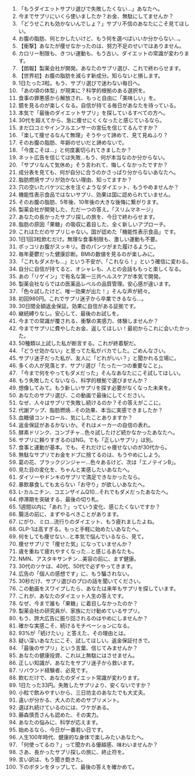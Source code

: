 1. 「もうダイエットサプリ選びで失敗したくない…」あなたへ。
2. 今までサプリにいくら使いましたか？お金、無駄にしてませんか？
3. 「どうせこれも効かないんでしょ？」サプリ不信のあなたにこそ見てほしい。
4. お腹の脂肪、何とかしたいけど、もう何を選べばいいか分からない…。
5. 【衝撃】あなたが痩せなかったのは、努力不足のせいではありません。
6. カロリー制限も、きつい運動も、もう古い。ダイエットの常識が変わります。
7. 【朗報】製薬会社が開発。あなたのサプリ選び、これで終わらせます。
8. 【世界初】お腹の脂肪を減らす新成分。知らないと損します。
9. 1日たった3粒。もう、サプリ選びで迷わない毎日へ。
10. 「あの頃の体型」が現実に？科学的根拠のある選択を。
11. 食事の罪悪感から解放され、もっと自由に「美味しい」を。
12. 鏡を見るのが楽しくなる。自信が持てる毎日があなたを待っている。
13. 本気で「最後のダイエットサプリ」を探しているすべての方へ。
14. 30代を超えてから、急に痩せにくくなったと感じているなら。
15. まだ口コミやインフルエンサーの宣伝を信じてるんですか？
16. 「楽して痩せるなんて無理」そうやって諦めて、見て見ぬふり？
17. そのお腹の脂肪、年齢のせいだと諦めないで。
18. 「今度こそは…」と何度裏切られてきましたか？
19. ネット広告を信じては失敗…もう、何が本当なのか分からない。
20. 「サプリなんて気休め」そう言われて、悔しくなかったですか？
21. 成分表を見ても、何が自分に合うのかさっぱり分からないあなたへ。
22. 脂肪燃焼サプリが効かない理由、知ってますか？
23. 穴の空いたバケツに水を注ぐようなダイエット、もうやめませんか？
24. 機能性表示食品ではないサプリ、効果は国に認められていません。
25. そのお腹の脂肪、5年後、10年後の大きな後悔に繋がります。
26. 製薬会社が開発した、ただ一つの答え。「スリムマネージ」
27. あなたの長かったサプリ探しの旅を、今日で終わらせます。
28. 脂肪の原因「果糖」の吸収に着目した、全く新しいアプローチ。
29. これはただのサプリじゃない。国が認めた「機能性表示食品」です。
30. 1日1回3粒飲むだけ。無理な食事制限も、激しい運動も不要。
31. ポッコリお腹がスッキリ。昔のパンツがまた履けるように。
32. 毎年憂鬱だった健康診断。BMIの数値を見るのが楽しみに。
33. 「これもダメかも…」という不安が、「これなら！」という確信に変わる。
34. 自分に自信が持てると、オシャレも、人との会話ももっと楽しくなる。
35. あの「リゲイン」で有名な第一三共ヘルスケアが本気で開発。
36. 製薬会社ならではの医薬品レベルの品質管理。安心感が違います。
37. 「色々試したけど、唯一効果が出た！」そんな声が続々。
38. 初回980円。これでサプリ迷子から卒業できるなら…。
39. 30日間全額返金保証。効果に自信がある証拠です。
40. 継続縛りなし。安心して、最後のお試しを。
41. 今までの常識が覆される、衝撃の実感力、体験しませんか？
42. 今までサプリに費やしたお金、返してほしい！最初からこれに会いたかった。
43. 50種類以上試した私が断言する。これが終着駅だ。
44. 「どうせ効かない」と思ってた私がバカでした。ごめんなさい。
45. サプリ迷子だった私が、友人に「どれがいい？」と聞かれる立場に。
46. 多くの人が見落とす、サプリ選び「たった一つの重要なこと」。
47. 「今まで何をやってもダメだった」そんなあなたにこそ試してほしい。
48. もう失敗したくないなら、科学的根拠で選びませんか？
49. 想像してみて。もう新しいサプリを探す必要がなくなった未来を。
50. あなたのサプリ選び、この動画で最後にしてください。
51. なぜ、人々はサプリで失敗し続けるのか？その答えがここに。
52. 代謝アップ、脂肪燃焼…その効果、本当に実感できましたか？
53. 血糖値コントロール、気にしたことありますか？
54. 返金保証があるかないか。それはメーカーの自信の表れ。
55. 酵素ドリンク、コンブチャ…色々試したけど続かなかったあなたへ。
56. サプリに頼りすぎるのはNG。でも「正しいサプリ」は別。
57. 食事と運動が基本。でも、それだけじゃ痩せないのが30代から。
58. 無駄なサプリでお金をドブに捨てるのは、もうやめにしよう。
59. 葛の花、ブラックジンジャー…色々あるけど、次は「エノテインB」。
60. 見た目の変化を、ちゃんと実感したいあなたへ。
61. ダイソーやドンキのサプリで満足できなかったなら。
62. 暴飲暴食しても太らない「お守り」が欲しいあなたへ。
63. L-カルニチン、コエンザイムQ10…それでもダメだったあなたへ。
64. 停滞期を突破する、最後の切り札。
65. 1週間以内に「あれ？」っていう変化、感じたくないですか？
66. 腸活の前に、まずやるべきことがあります。
67. にがり、ミロ…流行りのダイエット、もう疲れましたよね。
68. GLP-1は高すぎる。もっと手軽に始めたいあなたへ。
69. 何をしても痩せない…と本気で悩んでいるなら、見て。
70. 痩せサプリで「痩せた気」になっていませんか？
71. 歳を重ねて疲れやすくなった…と感じるあなたも。
72. NMN、アスタキサンチン…美容の前に、まず健康。
73. 30代のツケは、40代、50代で必ずやってきます。
74. 広告の「個人の感想です」に、もう騙されない。
75. 30秒だけ、サプリ選びのプロの話を聞いてください。
76. この動画をスワイプしたら、あなたは来年もサプリを探しています。
77. これが、あなたのダイエット人生の答えです。
78. なぜ、今まで誰も「果糖」に着目しなかったのか？
79. 製薬会社の研究員が、家族にだけ勧めているサプリ。
80. もう、誇大広告に振り回されるのはやめにしませんか？
81. 確かな実感こそ、続けるモチベーションになる。
82. 93%が「続けたい」と答えた、その理由とは。
83. 疑い深いあなたにこそ、試してほしい。返金保証付きで。
84. 「最後のサプリ」という言葉、信じてみませんか？
85. あなたの健康投資、これ以上無駄にはさせません。
86. 正しい知識が、あなたをサプリ迷子から救います。
87. リバウンド経験者、必見です。
88. 飲むだけで、あなたのダイエット常識が変わります。
89. 1日たった33円。失敗したサプリより、安くないですか？
90. 小粒で飲みやすいから、三日坊主のあなたでも大丈夫。
91. 違いが分かる、大人のためのサプリメント。
92. 選ばれ続けているのには、ワケがある。
93. 藤森慎吾さんも認めた、その実力。
94. あなたの悩みに、科学が応えます。
95. 始めるなら、今日が一番若い日です。
96. 人生100年時代、健康的な身体で楽しみたいあなたへ。
97. 「何使ってるの？」って聞かれる優越感、味わいませんか？
98. さあ、長かったサプリ探しの旅に、終止符を。
99. 言い訳は、もう聞き飽きた。
100. 下のボタンをタップして、最後の答えを確かめて。
